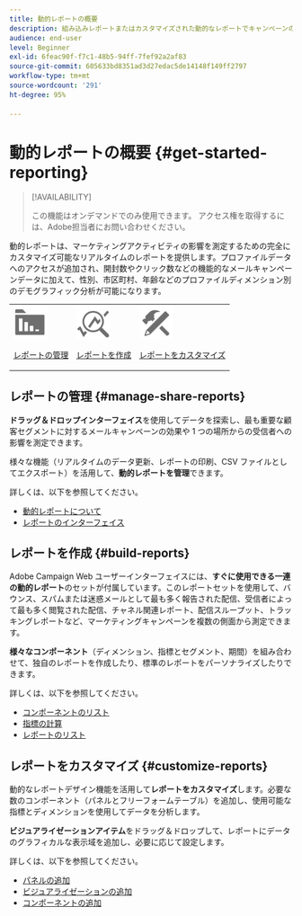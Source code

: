 ```yaml
---
title: 動的レポートの概要
description: 組み込みレポートまたはカスタマイズされた動的なレポートでキャンペーンの成功を分析します。
audience: end-user
level: Beginner
exl-id: 6feac90f-f7c1-48b5-94ff-7fef92a2af83
source-git-commit: 605633bd8351ad3d27edac5de14148f149ff2797
workflow-type: tm+mt
source-wordcount: '291'
ht-degree: 95%

---
```


# 動的レポートの概要 {#get-started-reporting}

>[!AVAILABILITY]
>
>この機能はオンデマンドでのみ使用できます。 アクセス権を取得するには、Adobe担当者にお問い合わせください。

動的レポートは、マーケティングアクティビティの影響を測定するための完全にカスタマイズ可能なリアルタイムのレポートを提供します。プロファイルデータへのアクセスが追加され、開封数やクリック数などの機能的なメールキャンペーンデータに加えて、性別、市区町村、年齢などのプロファイルディメンション別のデモグラフィック分析が可能になります。

<table>
<tr>
<td><img src="assets/do-not-localize/icon_manage.svg" width="60px"><p><a href="#manage-share-reports">レポートの管理</a></p></td><td><img src="assets/do-not-localize/icon_build.svg" width="60px"><p><a href="#build-reports">レポートを作成</a></p></td><td><img src="assets/do-not-localize/icon_customize.svg" width="60px"><p><a href="#customize-reports">レポートをカスタマイズ</a></p></td></tr>
</table>

## レポートの管理 {#manage-share-reports}

**ドラッグ＆ドロップインターフェイス**&#x200B;を使用してデータを探索し、最も重要な顧客セグメントに対するメールキャンペーンの効果や 1 つの場所からの受信者への影響を測定できます。

様々な機能（リアルタイムのデータ更新、レポートの印刷、CSV ファイルとしてエクスポート）を活用して、**動的レポートを管理**&#x200B;できます。

詳しくは、以下を参照してください。

* [動的レポートについて](about-dynamic-reports.md)
* [レポートのインターフェイス](reporting-interface.md)

## レポートを作成 {#build-reports}

Adobe Campaign Web ユーザーインターフェイスには、**すぐに使用できる一連の動的レポート**&#x200B;のセットが付属しています。このレポートセットを使用して、バウンス、スパムまたは迷惑メールとして最も多く報告された配信、受信者によって最も多く閲覧された配信、チャネル関連レポート、配信スループット、トラッキングレポートなど、マーケティングキャンペーンを複数の側面から測定できます。

**様々なコンポーネント**（ディメンション、指標とセグメント、期間）を組み合わせて、独自のレポートを作成したり、標準のレポートをパーソナライズしたりできます。

詳しくは、以下を参照してください。

* [コンポーネントのリスト](list-of-components.md)
* [指標の計算](indicator-calculation.md)
* [レポートのリスト](defining-the-report-period.md)

## レポートをカスタマイズ {#customize-reports}

動的なレポートデザイン機能を活用して&#x200B;**レポートをカスタマイズ**&#x200B;します。必要な数のコンポーネント（パネルとフリーフォームテーブル）を追加し、使用可能な指標とディメンションを使用してデータを分析します。

**ビジュアライゼーションアイテム**&#x200B;をドラッグ＆ドロップして、レポートにデータのグラフィカルな表示域を追加し、必要に応じて設定します。

詳しくは、以下を参照してください。

* [パネルの追加](adding-panels.md)
* [ビジュアライゼーションの追加](adding-visualizations.md)
* [コンポーネントの追加](adding-components.md)
